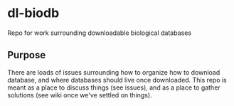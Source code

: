 # dl-biodb
Repo for work surrounding downloadable biological databases

## Purpose

There are loads of issues surrounding how to organize how to download 
database, and where databases should live once downloaded. This repo 
is meant as a place to discuss things (see issues), and as a place to 
gather solutions (see wiki once we've settled on things).
